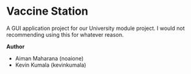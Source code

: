 # Vaccine Station

A GUI application project for our University module project.
I would not recommending using this for whatever reason.

**Author**
- Aiman Maharana (noaione)
- Kevin Kumala (kevinkumala)
